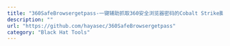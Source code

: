 ```yaml
---
title: "360SafeBrowsergetpass-一键辅助抓取360安全浏览器密码的Cobalt Strike脚本"
description: ""
url: "https://github.com/hayasec/360SafeBrowsergetpass"
category: "Black Hat Tools"
---
```

